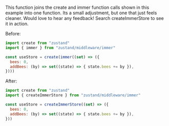 This function joins the create and immer function calls shown in this example into one function. Its a small adjustment, but one that just feels cleaner. Would love to hear any feedback! Search createImmerStore to see it in action.

Before:

```jsx
import create from "zustand"
import { immer } from "zustand/middleware/immer"

const useStore = create(immer((set) => ({
  bees: 0,
  addBees: (by) => set((state) => { state.bees += by }),
})))
```

After:

```jsx
import create from "zustand"
import { createImmerStore } from "zustand/middleware/immer"

const useStore = createImmerStore((set) => ({
  bees: 0,
  addBees: (by) => set((state) => { state.bees += by }),
}))
```